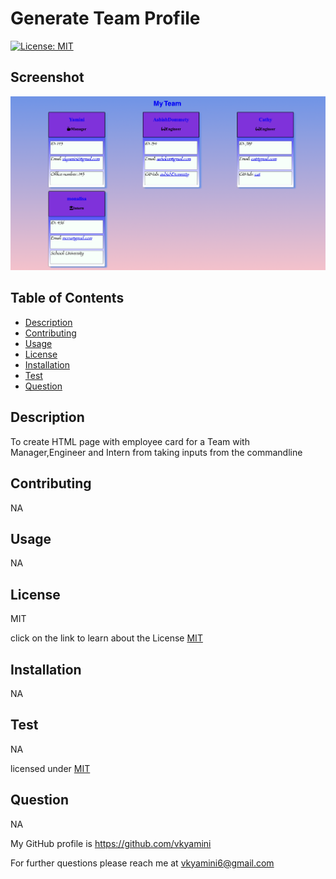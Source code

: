 
# Generate Team Profile
    
[![License: MIT](https://img.shields.io/badge/License-MIT-yellow.svg)](https://opensource.org/licenses/MIT) 

## Screenshot
![Screenshot](./Assets/team.png)

## Table of Contents
  
  - [Description](#Description)
  - [Contributing](#Contributing)
  - [Usage](#Usage)
  - [License](#License)
  - [Installation](#Installation)
  - [Test](#Test)
  - [Question](#Question)
  
  ## Description
  To create HTML page with employee card for a Team with Manager,Engineer and Intern from taking inputs from the commandline
  
  ## Contributing
  NA
  
  ## Usage
  NA
  
  ## License
  MIT
  
  click on the link to learn about the License [MIT](https://chooselicense.com/licenses/mit)
  
  ## Installation
  NA
  
  ## Test
  NA
  
  licensed under [MIT](https://chooselicense.com/licenses/mit)
  
  ## Question
  NA
    
  My GitHub profile is https://github.com/vkyamini
    
  
  For further questions please reach me at vkyamini6@gmail.com
  